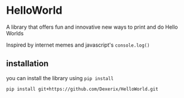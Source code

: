 # HelloWorld

A library that offers fun and innovative new ways to print and do Hello Worlds

Inspired by internet memes and javascript's `console.log()`

## installation

you can install the library using `pip install`

```
pip install git+https://github.com/Dexerix/HelloWorld.git
```